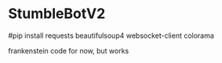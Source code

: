 # StumbleBotV2
#pip install requests beautifulsoup4 websocket-client colorama

frankenstein code for now, but works
